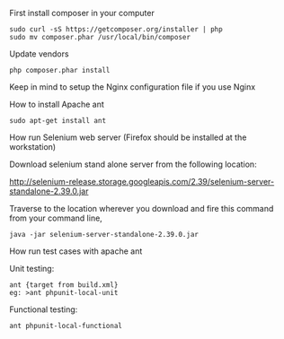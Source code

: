 First install composer in your computer

	sudo curl -sS https://getcomposer.org/installer | php
	sudo mv composer.phar /usr/local/bin/composer

Update vendors

	php composer.phar install

Keep in mind to setup the Nginx configuration file if you use Nginx 

How to install Apache ant

	sudo apt-get install ant

How run Selenium web server (Firefox should be installed at the workstation)

Download selenium stand alone server from the following location:

http://selenium-release.storage.googleapis.com/2.39/selenium-server-standalone-2.39.0.jar

Traverse to the location wherever you download and fire this command from your command line,

	java -jar selenium-server-standalone-2.39.0.jar

How run test cases with apache ant

Unit testing:

	ant {target from build.xml}
	eg: >ant phpunit-local-unit

Functional testing:

	ant phpunit-local-functional


